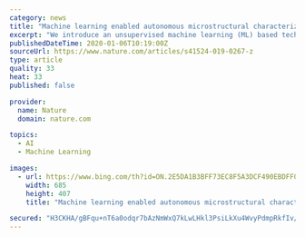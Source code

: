 ```yaml
---
category: news
title: "Machine learning enabled autonomous microstructural characterization in 3D samples"
excerpt: "We introduce an unsupervised machine learning (ML) based technique for the identification and characterization of microstructures in three-dimensional (3D) samples obtained from molecular dynamics simulations, particle tracking data, or experiments. Our technique combines topology classification, image processing, and clustering algorithms ..."
publishedDateTime: 2020-01-06T10:19:00Z
sourceUrl: https://www.nature.com/articles/s41524-019-0267-z
type: article
quality: 33
heat: 33
published: false

provider:
  name: Nature
  domain: nature.com

topics:
  - AI
  - Machine Learning

images:
  - url: https://www.bing.com/th?id=ON.2E5DA1B3BFF73EC8F5A3DCF490EBDFF0
    width: 685
    height: 407
    title: "Machine learning enabled autonomous microstructural characterization in 3D samples"

secured: "H3CKHA/gBFqu+nT6a0odqr7bAzNmWxQ7kLwLHkl3PsiLkXu4WvyPdmpRkfIv/R36tO2K9U8dvvrnYBQ3ovIDtcK/Ieeaeo0OKJqjDTmtFImzqhwA0ffaB9HCVs5cIfGGbfUW+N5Z8xJGo2wBmj+NpSl0D8r8GEs4yNinXRxs4rWpAFfH2kkElc9A8KsnBrFDbLA/SCaBVAxjKUCru+24TwSXQJ8p1Hs4/ZS55Gdw8qOGyTZ6Oph01mMNZkUv3MHljQsFDoWTzmdctSDCoFSmKA==;uYcxB2xahguMPV/thrlZmQ=="
---
```


